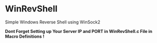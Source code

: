 # WinRevShell
Simple Windows Reverse Shell using WinSock2

**Dont Forget Setting up Your Server IP and PORT in WinRevShell.c File in Macro Definitions !**

